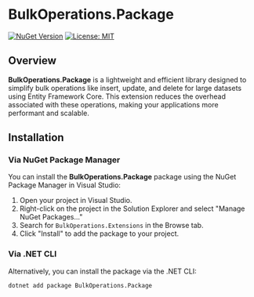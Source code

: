 # BulkOperations.Package

[![NuGet Version](https://www.nuget.org/packages/BulkOperations.Package/1.0.0)](https://www.nuget.org/packages/BulkOperations.Package/1.0.0)
[![License: MIT](https://img.shields.io/badge/License-MIT-yellow.svg)](https://opensource.org/licenses/MIT)

## Overview

**BulkOperations.Package** is a lightweight and efficient library designed to simplify bulk operations like insert, update, and delete for large datasets using Entity Framework Core. This extension reduces the overhead associated with these operations, making your applications more performant and scalable.

## Installation

### Via NuGet Package Manager

You can install the **BulkOperations.Package** package using the NuGet Package Manager in Visual Studio:

1. Open your project in Visual Studio.
2. Right-click on the project in the Solution Explorer and select "Manage NuGet Packages..."
3. Search for `BulkOperations.Extensions` in the Browse tab.
4. Click "Install" to add the package to your project.

### Via .NET CLI

Alternatively, you can install the package via the .NET CLI:

```bash
dotnet add package BulkOperations.Package
